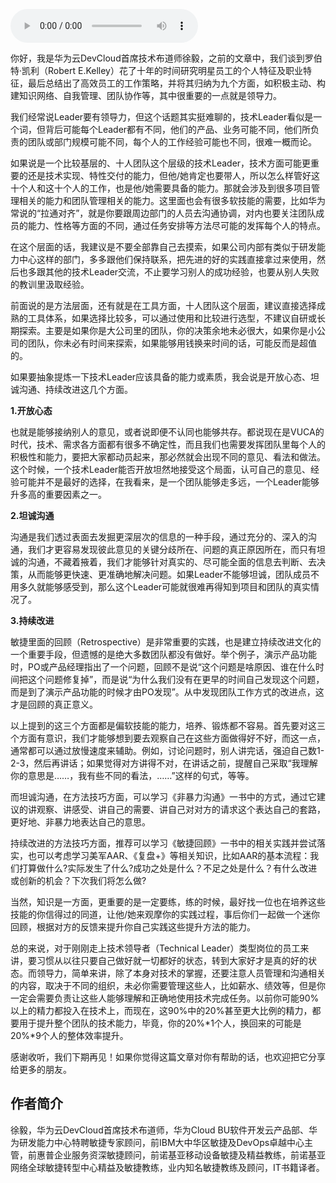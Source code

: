 <audio title="第143讲 _ 徐毅：技术Leader应该具备的能力或素质" src="https://static001.geekbang.org/resource/audio/aa/6c/aa234fd2e6f1e5e55520125e30d9576c.mp3" controls="controls"></audio> 
<p>你好，我是华为云DevCloud首席技术布道师徐毅，之前的文章中，我们谈到罗伯特·凯利（Robert E.Kelley）花了十年的时间研究明星员工的个人特征及职业特征，最后总结出了高效员工的工作策略，并将其归纳为九个方面，如积极主动、构建知识网络、自我管理、团队协作等，其中很重要的一点就是领导力。</p><p>我们经常说Leader要有领导力，但这个话题其实挺难聊的，技术Leader看似是一个词，但背后可能每个Leader都有不同，他们的产品、业务可能不同，他们所负责的团队或部门规模可能不同，每个人的工作经验可能也不同，很难一概而论。</p><p>如果说是一个比较基层的、十人团队这个层级的技术Leader，技术方面可能更重要的还是技术实现、特性交付的能力，但他/她肯定也要带人，所以怎么样管好这十个人和这十个人的工作，也是他/她需要具备的能力。那就会涉及到很多项目管理相关的能力和团队管理相关的能力。这里面也会有很多软技能的需要，比如华为常说的“拉通对齐”，就是你要跟周边部门的人员去沟通协调，对内也要关注团队成员的能力、性格等方面的不同，通过任务安排等方法尽可能的发挥每个人的特点。</p><p>在这个层面的话，我建议是不要全部靠自己去摸索，如果公司内部有类似于研发能力中心这样的部门，多多跟他们保持联系，把先进的好的实践直接拿过来使用，然后也多跟其他的技术Leader交流，不止要学习别人的成功经验，也要从别人失败的教训里汲取经验。</p><!-- [[[read_end]]] --><p>前面说的是方法层面，还有就是在工具方面，十人团队这个层面，建议直接选择成熟的工具体系，如果选择比较多，可以通过使用和比较进行选型，不建议自研或长期探索。主要是如果你是大公司里的团队，你的决策余地未必很大，如果你是小公司的团队，你未必有时间来探索，如果能够用钱换来时间的话，可能反而是超值的。</p><p>如果要抽象提炼一下技术Leader应该具备的能力或素质，我会说是开放心态、坦诚沟通、持续改进这几个方面。</p><p><strong>1.开放心态</strong></p><p>也就是能够接纳别人的意见，或者说即便不认同也能够共存。都说现在是VUCA的时代，技术、需求各方面都有很多不确定性，而且我们也需要发挥团队里每个人的积极性和能力，要把大家都动员起来，那必然就会出现不同的意见、看法和做法。这个时候，一个技术Leader能否开放坦然地接受这个局面，认可自己的意见、经验可能并不是最好的选择，在我看来，是一个团队能够走多远，一个Leader能够升多高的重要因素之一。</p><p><strong>2.坦诚沟通</strong></p><p>沟通是我们透过表面去发掘更深层次的信息的一种手段，通过充分的、深入的沟通，我们才更容易发现彼此意见的关键分歧所在、问题的真正原因所在，而只有坦诚的沟通，不藏着掖着，我们才能够针对真实的、尽可能全面的信息去判断、去决策，从而能够更快速、更准确地解决问题。如果Leader不能够坦诚，团队成员不用多久就能够感受到，那么这个Leader可能就很难再得知到项目和团队的真实情况了。</p><p><strong>3.持续改进</strong></p><p>敏捷里面的回顾（Retrospective）是非常重要的实践，也是建立持续改进文化的一个重要手段，但遗憾的是绝大多数团队都没有做好。举个例子，演示产品功能时，PO或产品经理指出了一个问题，回顾不是说“这个问题是啥原因、谁在什么时间把这个问题修复掉”，而是说“为什么我们没有在更早的时间自己发现这个问题，而是到了演示产品功能的时候才由PO发现”。从中发现团队工作方式的改进点，这才是回顾的真正意义。</p><p>以上提到的这三个方面都是偏软技能的能力，培养、锻炼都不容易。首先要对这三个方面有意识，我们才能够想到要去观察自己在这些方面做得好不好，而这一点，通常都可以通过放慢速度来辅助。例如，讨论问题时，别人讲完话，强迫自己数1-2-3，然后再讲话；如果觉得对方讲得不对，在讲话之前，提醒自己采取“我理解你的意思是……，我有些不同的看法，……”这样的句式，等等。</p><p>而坦诚沟通，在方法技巧方面，可以学习《非暴力沟通》一书中的方式，通过它建议的讲观察、讲感受、讲自己的需要、讲自己对对方的请求这个表达自己的套路，更好地、非暴力地表达自己的意思。</p><p>持续改进的方法技巧方面，推荐可以学习《敏捷回顾》一书中的相关实践并尝试落实，也可以考虑学习美军AAR、《复盘+》等相关知识，比如AAR的基本流程：我们打算做什么?实际发生了什么?成功之处是什么？不足之处是什么？有什么改进或创新的机会？下次我们将怎么做?</p><p>当然，知识是一方面，更重要的是一定要练，练的时候，最好找一位也在培养这些技能的你信得过的同道，让他/她来观摩你的实践过程，事后你们一起做一个迷你回顾，根据对方的反馈来提升你自己实践这些提升方法的能力。</p><p>总的来说，对于刚刚走上技术领导者（Technical Leader）类型岗位的员工来讲，要习惯从以往只要自己做好就一切都好的状态，转到大家好才是真的好的状态。而领导力，简单来讲，除了本身对技术的掌握，还要注意人员管理和沟通相关的内容，取决于不同的组织，未必你需要管理这些人，比如薪水、绩效等，但是你一定会需要负责让这些人能够理解和正确地使用技术完成任务。以前你可能90%以上的精力都投入在技术上，而现在，这90%中的20%甚至更大比例的精力，都要用于提升整个团队的技术能力，毕竟，你的20%*1个人，换回来的可能是20%*9个人的整体效率提升。</p><p>感谢收听，我们下期再见！如果你觉得这篇文章对你有帮助的话，也欢迎把它分享给更多的朋友。</p><h2>作者简介</h2><p>徐毅，华为云DevCloud首席技术布道师，华为Cloud BU软件开发云产品部、华为研发能力中心特聘敏捷专家顾问，前IBM大中华区敏捷及DevOps卓越中心主管，前惠普企业服务资深敏捷顾问，前诺基亚移动设备敏捷及精益教练，前诺基亚网络全球敏捷转型中心精益及敏捷教练，业内知名敏捷教练及顾问，IT书籍译者。</p><p></p>